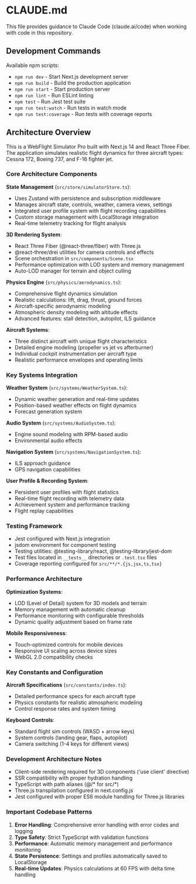 # CLAUDE.md

This file provides guidance to Claude Code (claude.ai/code) when working with code in this repository.

## Development Commands

Available npm scripts:
- `npm run dev` - Start Next.js development server
- `npm run build` - Build the production application
- `npm run start` - Start production server
- `npm run lint` - Run ESLint linting
- `npm test` - Run Jest test suite
- `npm run test:watch` - Run tests in watch mode
- `npm run test:coverage` - Run tests with coverage reports

## Architecture Overview

This is a WebFlight Simulator Pro built with Next.js 14 and React Three Fiber. The application simulates realistic flight dynamics for three aircraft types: Cessna 172, Boeing 737, and F-16 fighter jet.

### Core Architecture Components

**State Management** (`src/store/simulatorStore.ts`):
- Uses Zustand with persistence and subscription middleware
- Manages aircraft state, controls, weather, camera views, settings
- Integrated user profile system with flight recording capabilities
- Custom storage management with LocalStorage integration
- Real-time telemetry tracking for flight analysis

**3D Rendering System**:
- React Three Fiber (@react-three/fiber) with Three.js
- @react-three/drei utilities for camera controls and effects
- Scene orchestration in `src/components/Scene.tsx`
- Performance optimization with LOD system and memory management
- Auto-LOD manager for terrain and object culling

**Physics Engine** (`src/physics/aerodynamics.ts`):
- Comprehensive flight dynamics simulation
- Realistic calculations: lift, drag, thrust, ground forces
- Aircraft-specific aerodynamic modeling
- Atmospheric density modeling with altitude effects
- Advanced features: stall detection, autopilot, ILS guidance

**Aircraft Systems**:
- Three distinct aircraft with unique flight characteristics
- Detailed engine modeling (propeller vs jet vs afterburner)
- Individual cockpit instrumentation per aircraft type
- Realistic performance envelopes and operating limits

### Key Systems Integration

**Weather System** (`src/systems/WeatherSystem.ts`):
- Dynamic weather generation and real-time updates
- Position-based weather effects on flight dynamics
- Forecast generation system

**Audio System** (`src/systems/AudioSystem.ts`):
- Engine sound modeling with RPM-based audio
- Environmental audio effects

**Navigation System** (`src/systems/NavigationSystem.ts`):
- ILS approach guidance
- GPS navigation capabilities

**User Profile & Recording System**:
- Persistent user profiles with flight statistics
- Real-time flight recording with telemetry data
- Achievement system and performance tracking
- Flight replay capabilities

### Testing Framework

- Jest configured with Next.js integration
- jsdom environment for component testing
- Testing utilities: @testing-library/react, @testing-library/jest-dom
- Test files located in `__tests__` directories or `.test.tsx` files
- Coverage reporting configured for `src/**/*.{js,jsx,ts,tsx}`

### Performance Architecture

**Optimization Systems**:
- LOD (Level of Detail) system for 3D models and terrain
- Memory management with automatic cleanup
- Performance monitoring with configurable thresholds
- Dynamic quality adjustment based on frame rate

**Mobile Responsiveness**:
- Touch-optimized controls for mobile devices
- Responsive UI scaling across device sizes
- WebGL 2.0 compatibility checks

### Key Constants and Configuration

**Aircraft Specifications** (`src/constants/index.ts`):
- Detailed performance specs for each aircraft type
- Physics constants for realistic atmospheric modeling
- Control response rates and system timing

**Keyboard Controls**:
- Standard flight sim controls (WASD + arrow keys)
- System controls (landing gear, flaps, autopilot)
- Camera switching (1-4 keys for different views)

### Development Architecture Notes

- Client-side rendering required for 3D components ('use client' directive)
- SSR compatibility with proper hydration handling
- TypeScript with path aliases (@/* for src/*)
- Three.js transpilation configured in next.config.js
- Jest configured with proper ES6 module handling for Three.js libraries

### Important Codebase Patterns

1. **Error Handling**: Comprehensive error handling with error codes and logging
2. **Type Safety**: Strict TypeScript with validation functions
3. **Performance**: Automatic memory management and performance monitoring
4. **State Persistence**: Settings and profiles automatically saved to LocalStorage
5. **Real-time Updates**: Physics calculations at 60 FPS with delta time handling